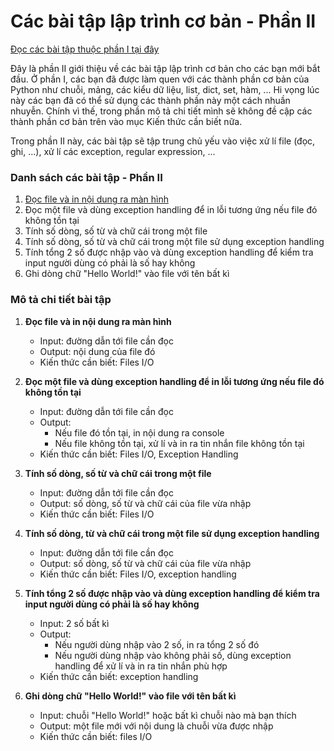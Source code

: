 # Các bài tập lập trình cơ bản - Phần II

<a href="https://github.com/hoanvu/basic_programming_exercises/blob/master/Ph%E1%BA%A7n%20I.md">Đọc các bài tập thuộc phần I tại đây</a>

Đây là phần II giới thiệu về các bài tập lập trình cơ bản cho các bạn mới bắt đầu. Ở phần I, các bạn đã được làm quen với các thành phần cơ bản của Python như chuỗi, mảng, các kiểu dữ liệu, list, dict, set, hàm, ... Hi vọng lúc này các bạn đã có thể sử dụng các thành phần này một cách nhuần nhuyễn. Chính vì thế, trong phần mô tả chi tiết mình sẽ không đề cập các thành phần cơ bản trên vào mục Kiến thức cần biết nữa.

Trong phần II này, các bài tập sẽ tập trung chủ yếu vào việc xử lí file (đọc, ghi, ...), xử lí các exception, regular expression, ...

### Danh sách các bài tập - Phần II
1. <a href="https://github.com/hoanvu/basic_programming_exercises/blob/master/solutions/part_2/part02_001.py">Đọc file và in nội dung ra màn hình</a>
2. Đọc một file và dùng exception handling để in lỗi tương ứng nếu file đó không tồn tại
3. Tính số dòng, số từ và chữ cái trong một file
4. Tính số dòng, số từ và chữ cái trong một file sử dụng exception handling
5. Tính tổng 2 số được nhập vào và dùng exception handling để kiểm tra input người dùng có phải là số hay không
6. Ghi dòng chữ "Hello World!" vào file với tên bất kì

### Mô tả chi tiết bài tập
1. <strong>Đọc file và in nội dung ra màn hình</strong>
    + Input: đường dẫn tới file cần đọc
    + Output: nội dung của file đó
    + Kiến thức cần biết: Files I/O

2. <strong>Đọc một file và dùng exception handling để in lỗi tương ứng nếu file đó không tồn tại</strong>
    + Input: đường dẫn tới file cần đọc
    + Output: 
        + Nếu file đó tồn tại, in nội dung ra console
        + Nếu file không tồn tại, xử lí và in ra tin nhắn file không tồn tại
    + Kiến thức cần biết: Files I/O, Exception Handling

3. <strong>Tính số dòng, số từ và chữ cái trong một file</strong>
    + Input: đường dẫn tới file cần đọc
    + Output: số dòng, số từ và chữ cái của file vừa nhập
    + Kiến thức cần biết: Files I/O

4. <strong>Tính số dòng, từ và chữ cái trong một file sử dụng exception handling</strong>
    + Input: đường dẫn tới file cần đọc 
    + Output: số dòng, số từ và chữ cái của file vừa nhập
    + Kiến thức cần biết: Files I/O, exception handling

5. <strong>Tính tổng 2 số được nhập vào và dùng exception handling để kiểm tra input người dùng có phải là số hay không</strong>
    + Input: 2 số bất kì
    + Output: 
        + Nếu người dùng nhập vào 2 số, in ra tổng 2 số đó
        + Nếu người dùng nhập vào không phải số, dùng exception handling để xử lí và in ra tin nhắn phù hợp
    + Kiến thức cần biết: exception handling

6. <strong>Ghi dòng chữ "Hello World!" vào file với tên bất kì</strong>
    + Input: chuỗi "Hello World!" hoặc bất kì chuỗi nào mà bạn thích
    + Output: một file mới với nội dung là chuỗi vừa được nhập
    + Kiến thức cần biết: files I/O